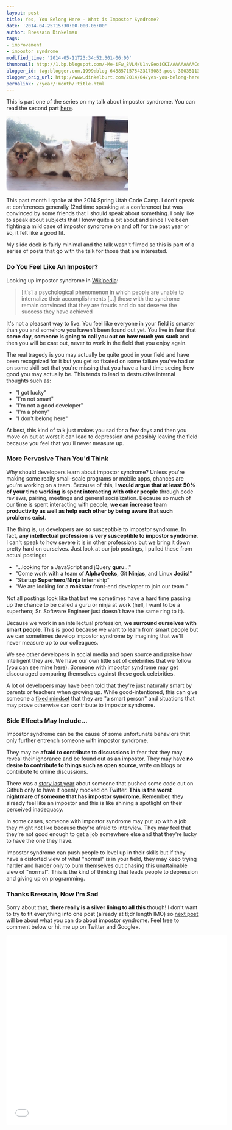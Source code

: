 ```yaml
---
layout: post
title: Yes, You Belong Here - What is Impostor Syndrome?
date: '2014-04-25T15:30:00.000-06:00'
author: Bressain Dinkelman
tags:
- improvement
- impostor syndrome
modified_time: '2014-05-11T23:34:52.301-06:00'
thumbnail: http://1.bp.blogspot.com/-Me-iFw_8VLM/U1nvEeoiCKI/AAAAAAAACdQ/os6NPeCkchs/s72-c/Imposter.jpg
blogger_id: tag:blogger.com,1999:blog-6488571575423175085.post-3003511316839113611
blogger_orig_url: http://www.dinkelburt.com/2014/04/yes-you-belong-here-what-is-impostor.html
permalink: /:year/:month/:title.html
---
```

This is part one of the series on my talk about impostor syndrome. You can read the second part [here](/blog/2014-05-11-yes-you-belong-here-overcoming-impostor/).

<div markdown="1" class="inline-image">
    <img src="/blog/images/Imposter.jpg" alt="three cats one dog all fluff" style="height:194px;width:320px;" />
</div>

This past month I spoke at the 2014 Spring Utah Code Camp. I don't speak at conferences generally (2nd time speaking at a conference) but was convinced by some friends that I should speak about something. I only like to speak about subjects that I know quite a bit about and since I've been fighting a mild case of impostor syndrome on and off for the past year or so, it felt like a good fit.

My slide deck is fairly minimal and the talk wasn't filmed so this is part of a series of posts that go with the talk for those that are interested.
<!--more-->

### Do You Feel Like An Impostor?

Looking up impostor syndrome in [Wikipedia](http://en.wikipedia.org/wiki/Impostor_syndrome):

>[it's] a psychological phenomenon in which people are unable to internalize their accomplishments […] those with the syndrome remain convinced that they are frauds and do not deserve the success they have achieved

It's not a pleasant way to live. You feel like everyone in your field is smarter than you and somehow you haven't been found out yet. You live in fear that **some day, someone is going to call you out on how much you suck** and then you will be cast out, never to work in the field that you enjoy again.

The real tragedy is you may actually be quite good in your field and have been recognized for it but you get so fixated on some failure you've had or on some skill-set that you're missing that you have a hard time seeing how good you may actually be. This tends to lead to destructive internal thoughts such as:

* "I got lucky"
* "I'm not smart"
* "I'm not a good developer"
* "I'm a phony"
* "I don't belong here"

At best, this kind of talk just makes you sad for a few days and then you move on but at worst it can lead to depression and possibly leaving the field because you feel that you'll never measure up.

### More Pervasive Than You'd Think

Why should developers learn about impostor syndrome? Unless you're making some really small-scale programs or mobile apps, chances are you're working on a team. Because of this, **I would argue that at least 50% of your time working is spent interacting with other people** through code reviews, pairing, meetings and general socialization. Because so much of our time is spent interacting with people, **we can increase team productivity as well as help each other by being aware that such problems exist**.

The thing is, us developers are *so* susceptible to impostor syndrome. In fact, **any intellectual profession is very susceptible to impostor syndrome**. I can't speak to how severe it is in other professions but we bring it down pretty hard on ourselves. Just look at our job postings, I pulled these from actual postings:

* "...looking for a JavaScript and jQuery **guru**..."
* "Come work with a team of **AlphaGeeks**, Git **Ninjas**, and Linux **Jedis**!"
* "Startup **Superhero**/**Ninja** Internship"
* "We are looking for a **rockstar** front-end developer to join our team."

Not all postings look like that but we sometimes have a hard time passing up the chance to be called a guru or ninja at work (hell, I want to be a superhero; Sr. Software Engineer just doesn't have the same ring to it).

Because we work in an intellectual profession, **we surround ourselves with smart people**. This is good because we want to learn from smart people but we can sometimes develop impostor syndrome by imagining that we'll never measure up to our colleagues.

We see other developers in social media and open source and praise how intelligent they are. We have our own little set of celebrities that we follow (you can see mine [here](https://twitter.com/bressain/following)). Someone with impostor syndrome may get discouraged comparing themselves against these geek celebrities.

A lot of developers may have been told that they're just naturally smart by parents or teachers when growing up. While good-intentioned, this can give someone a [fixed mindset](http://en.wikipedia.org/wiki/Mindset#Fixed_mindset_and_growth_mindset) that they are "a smart person" and situations that may prove otherwise can contribute to impostor syndrome.

### Side Effects May Include...

Impostor syndrome can be the cause of some unfortunate behaviors that only further entrench someone with impostor syndrome.

They may be **afraid to contribute to discussions** in fear that they may reveal their ignorance and be found out as an impostor. They may have **no desire to contribute to things such as open source**, write on blogs or contribute to online discussions.

There was a [story last year](http://harthur.wordpress.com/2013/01/24/771/) about someone that pushed some code out on Github only to have it openly mocked on Twitter. **This is the worst nightmare of someone that has impostor syndrome.** Remember, they already feel like an impostor and this is like shining a spotlight on their perceived inadequacy.

In some cases, someone with impostor syndrome may put up with a job they might not like because they're afraid to interview. They may feel that they're not good enough to get a job somewhere else and that they're lucky to have the one they have.

Impostor syndrome can push people to level up in their skills but if they have a distorted view of what "normal" is in your field, they may keep trying harder and harder only to burn themselves out chasing this unattainable view of "normal". This is the kind of thinking that leads people to depression and giving up on programming.

### Thanks Bressain, Now I'm Sad

Sorry about that, **there really is a silver lining to all this** though! I don't want to try to fit everything into one post (already at tl;dr length IMO) so [next post](/blog/2014-05-11-yes-you-belong-here-overcoming-impostor/) will be about what you can do about impostor syndrome. Feel free to comment below or hit me up on Twitter and Google+.

<iframe class="speakerdeck-iframe" frameborder="0" src="//speakerdeck.com/player/7e2c6cb08eea0131941d3e2d8ace8b00?" allowfullscreen="true" mozallowfullscreen="true" webkitallowfullscreen="true" style="border: 0px; background: transparent; margin: 0px; padding: 0px; border-radius: 5px; width: 580px; height: 497px;"></iframe>
